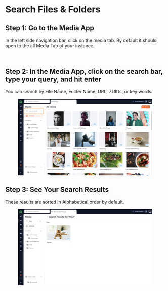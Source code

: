 # Search Files & Folders

## Step 1: Go to the Media App

In the left side navigation bar, click on the media tab. By default it should open to the all Media Tab of your instance.&#x20;

<figure><img src="https://files.gitbook.com/v0/b/gitbook-x-prod.appspot.com/o/spaces%2F-LKUXrO8I7u5ufn3Lefn%2Fuploads%2FxK7hAme2xyOJQzuvWZqq%2FScreen%20Shot%202022-10-26%20at%203.24.45%20PM.png?alt=media&#x26;token=73e3c2bc-474e-4f18-ae9f-a2fb3effffbd" alt=""><figcaption></figcaption></figure>

## Step 2: In the Media App, click on the search bar, type your query, and hit enter

You can search by File Name, Folder Name, URL, ZUIDs, or key words.

<figure><img src="../../../.gitbook/assets/Screen Shot 2022-10-31 at 8.20.10 PM.png" alt=""><figcaption></figcaption></figure>

## Step 3: See Your Search Results

These results are sorted in Alphabetical order by default.

<figure><img src="../../../.gitbook/assets/Screen Shot 2022-10-31 at 8.18.30 PM.png" alt=""><figcaption></figcaption></figure>
